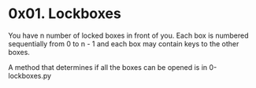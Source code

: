 # 0x01. Lockboxes

You have n number of locked boxes in front of you. Each box is numbered sequentially from 0 to n - 1 and each box may contain keys to the other boxes.

A method that determines if all the boxes can be opened is in 0-lockboxes.py
